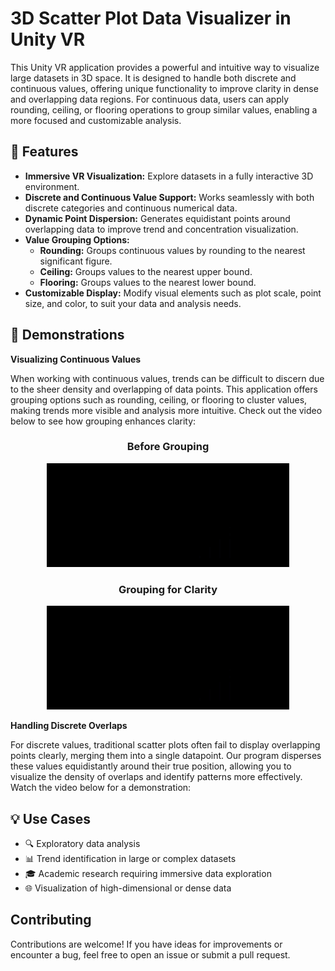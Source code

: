 # 3D Scatter Plot Data Visualizer in Unity VR

This Unity VR application provides a powerful and intuitive way to visualize large datasets in 3D space. It is designed to handle both discrete and continuous values, offering unique functionality to improve clarity in dense and overlapping data regions. For continuous data, users can apply rounding, ceiling, or flooring operations to group similar values, enabling a more focused and customizable analysis.

## 🌟 Features
* **Immersive VR Visualization:** Explore datasets in a fully interactive 3D environment.
* **Discrete and Continuous Value Support:** Works seamlessly with both discrete categories and continuous numerical data.
* **Dynamic Point Dispersion:** Generates equidistant points around overlapping data to improve trend and concentration visualization.
* **Value Grouping Options:**
    * **Rounding:** Groups continuous values by rounding to the nearest significant figure.
    * **Ceiling:** Groups values to the nearest upper bound.
    * **Flooring:** Groups values to the nearest lower bound.
* **Customizable Display:** Modify visual elements such as plot scale, point size, and color, to suit your data and analysis needs.

## 🎥 Demonstrations

**Visualizing Continuous Values**

When working with continuous values, trends can be difficult to discern due to the sheer density and overlapping of data points. This application offers grouping options such as rounding, ceiling, or flooring to cluster values, making trends more visible and analysis more intuitive. Check out the video below to see how grouping enhances clarity:

<div align="center">
   <h3>Before Grouping</h3>
  <img src="./Images/Cont_NoGrouping.gif" alt="Before Grouping" />
</div>

<div align="center">
   <h3>Grouping for Clarity</h3>
  <img src="./Images/Cont_Grouped.gif" alt="Grouping for Clarity" />
</div>

**Handling Discrete Overlaps**

For discrete values, traditional scatter plots often fail to display overlapping points clearly, merging them into a single datapoint. Our program disperses these values equidistantly around their true position, allowing you to visualize the density of overlaps and identify patterns more effectively. Watch the video below for a demonstration:

## 💡 Use Cases
* 🔍 Exploratory data analysis
* 📊 Trend identification in large or complex datasets
* 🎓 Academic research requiring immersive data exploration
* 🌐 Visualization of high-dimensional or dense data

## Contributing
Contributions are welcome! If you have ideas for improvements or encounter a bug, feel free to open an issue or submit a pull request.


